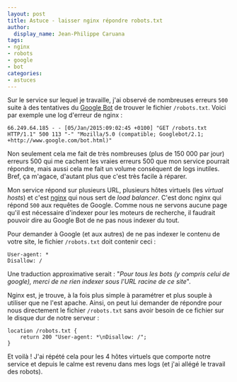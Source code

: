 ```yaml
---
layout: post
title: Astuce - laisser nginx répondre robots.txt
author:
  display_name: Jean-Philippe Caruana
tags:
- nginx
- robots
- google
- bot
categories:
- astuces
---
```


Sur le service sur lequel je travaille, j'ai observé de nombreuses erreurs `500` suite à des tentatives du [Google Bot](http://www.google.com/bot.html) de trouver le fichier `/robots.txt`. Voici par exemple une log d'erreur de nginx :

````
66.249.64.185 - - [05/Jan/2015:09:02:45 +0100] "GET /robots.txt HTTP/1.1" 500 113 "-" "Mozilla/5.0 (compatible; Googlebot/2.1; +http://www.google.com/bot.html)"
````

Non seulement cela me fait de très nombreuses (plus de 150 000 par jour) erreurs 500 qui me cachent les vraies erreurs 500 que mon service pourrait répondre, mais aussi cela me fait un volume conséquent de logs inutiles. Bref, ça m'agace, d'autant plus que c'est très facile à réparer.

Mon service répond sur plusieurs URL, plusieurs hôtes virtuels (les *virtual hosts*) et c'est [nginx](http://nginx.org/) qui nous sert de *load balancer*. C'est donc nginx qui répond `500` aux requêtes de Google. Comme nous ne servons aucune page qu'il est nécessaire d'indexer pour les moteurs de recherche, il faudrait pouvoir dire au Google Bot de ne pas nous indexer du tout.

Pour demander à Google (et aux autres) de ne pas indexer le contenu de votre site, le fichier `/robots.txt` doit contenir ceci :

````
User-agent: *
Disallow: /
````

Une traduction approximative serait : "*Pour tous les bots (y compris celui de google), merci de ne rien indexer sous l'URL racine de ce site*".

Nginx est, je trouve, à la fois plus simple à paramétrer et plus souple à utiliser que ne l'est apache. Ainsi, on peut lui demander de répondre pour nous directement le fichier `/robots.txt` sans avoir besoin de ce fichier sur le disque dur de notre serveur :


````
location /robots.txt {
    return 200 "User-agent: *\nDisallow: /";
}
````

Et voilà ! J'ai répété cela pour les 4 hôtes virtuels que comporte notre service et depuis le calme est revenu dans mes logs (et j'ai allégé le travail des robots).
